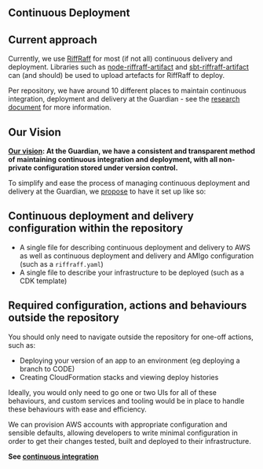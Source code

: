 Continuous Deployment
-----

## Current approach

                                                                                              
Currently, we use [RiffRaff](https://github.com/guardian/riffraff) for most (if not all) continuous delivery and deployment. 
Libraries such as [node-riffraff-artifact](https://www.npmjs.com/package/@guardian/node-riffraff-artifact) and [sbt-riffraff-artifact](https://github.com/guardian/sbt-riffraff-artifact) can (and should) be used to upload artefacts for RiffRaff to deploy.

Per repository, we have around 10 different places to maintain continuous integration, deployment and delivery at the Guardian - see the [research document](https://docs.google.com/document/d/1ZshliBZMYogwbSMZv8xgghohn0KGjPxCfBmXj75xL8k/edit#) for more information.

## Our Vision

**[Our vision](https://docs.google.com/document/d/1O5QbX-p9ujZyx9QcnmQ4yIiEv0XvsdztzXMwG5UPU6M/edit?ts=5ffdaadf): At the Guardian, we have a consistent and transparent method of maintaining continuous integration and deployment, with all non-private configuration stored under version control.**
 
To simplify and ease the process of managing continuous deployment and delivery at the Guardian, we [propose](https://docs.google.com/document/d/1O5QbX-p9ujZyx9QcnmQ4yIiEv0XvsdztzXMwG5UPU6M/edit?ts=5ffdaadf) to have it set up like so:

## Continuous deployment and delivery configuration within the repository

 - A single file for describing continuous deployment and delivery to AWS as well as continuous deployment and delivery and AMIgo configuration (such as a `riffraff.yaml`)
 - A single file to describe your infrastructure to be deployed (such as a CDK template)
 
## Required configuration, actions and behaviours outside the repository

You should only need to navigate outside the repository for one-off actions, such as:
 - Deploying your version of an app to an environment (eg deploying a branch to CODE)
 - Creating CloudFormation stacks and viewing deploy histories 
 
Ideally, you would only need to go one or two UIs for all of these behaviours, and custom services and tooling would be in place to handle these behaviours with ease and efficiency.

We can provision AWS accounts with appropriate configuration and sensible defaults, allowing developers to write minimal configuration in order to get their changes tested, built and deployed to their infrastructure.

**See [continuous integration](continuous-integration.md)**
